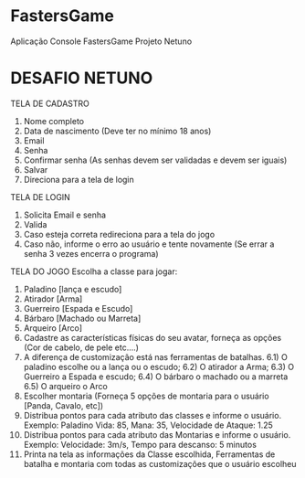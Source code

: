 # FastersGame
Aplicação Console FastersGame Projeto Netuno

# DESAFIO NETUNO
TELA DE CADASTRO
1) Nome completo
2) Data de nascimento (Deve ter no mínimo 18 anos)
3) Email
4) Senha 
5) Confirmar senha (As senhas devem ser validadas e devem ser iguais)
6) Salvar
7) Direciona para a tela de login

TELA DE LOGIN
1) Solicita Email e senha
2) Valida
3) Caso esteja correta redireciona para a tela do jogo
4) Caso não, informe o erro ao usuário e tente novamente (Se errar a senha 3 vezes encerra o 
programa)

TELA DO JOGO
Escolha a classe para jogar:
1) Paladino [lança e escudo]
2) Atirador [Arma]
3) Guerreiro [Espada e Escudo]
4) Bárbaro [Machado ou Marreta]
4) Arqueiro [Arco]
5) Cadastre as características físicas do seu avatar, forneça as opções (Cor de cabelo, de pele etc....)
6) A diferença de customização está nas ferramentas de batalhas. 
6.1) O paladino escolhe ou a lança ou o escudo;
6.2) O atirador a Arma;
6.3) O Guerreiro a Espada e escudo; 
6.4) O bárbaro o machado ou a marreta 
6.5) O arqueiro o Arco
7) Escolher montaria (Forneça 5 opções de montaria para o usuário [Panda, Cavalo, etc])
8) Distribua pontos para cada atributo das classes e informe o usuário. Exemplo: Paladino Vida: 85, 
Mana: 35, Velocidade de Ataque: 1.25
9) Distribua pontos para cada atributo das Montarias e informe o usuário. Exemplo: Velocidade: 
3m/s, Tempo para descanso: 5 minutos
10) Printa na tela as informações da Classe escolhida, Ferramentas de batalha e montaria com 
todas as customizações que o usuário escolheu

